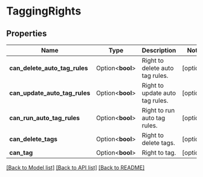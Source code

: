 # TaggingRights

## Properties

Name | Type | Description | Notes
------------ | ------------- | ------------- | -------------
**can_delete_auto_tag_rules** | Option<**bool**> | Right to delete auto tag rules. | [optional]
**can_update_auto_tag_rules** | Option<**bool**> | Right to update auto tag rules. | [optional]
**can_run_auto_tag_rules** | Option<**bool**> | Right to run auto tag rules. | [optional]
**can_delete_tags** | Option<**bool**> | Right to delete tags. | [optional]
**can_tag** | Option<**bool**> | Right to tag. | [optional]

[[Back to Model list]](../README.md#documentation-for-models) [[Back to API list]](../README.md#documentation-for-api-endpoints) [[Back to README]](../README.md)


